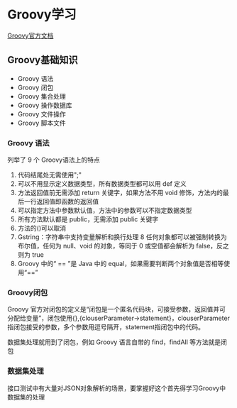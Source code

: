 # Groovy学习
[Groovy官方文档](http://groovy-lang.org)

## Groovy基础知识
- Groovy 语法
- Groovy 闭包
- Groovy 集合处理
- Groovy 操作数据库
- Groovy 文件操作
- Groovy 脚本文件

### Groovy 语法
列举了 9 个 Groovy语法上的特点

1. 代码结尾处无需使用";"
2. 可以不用显示定义数据类型，所有数据类型都可以用 def 定义
3. 方法返回值前无需添加 return 关键字，如果方法不用 void 修饰，方法内的最后一行返回值即函数的返回值
4. 可以指定方法中参数默认值，方法中的参数可以不指定数据类型
5. 所有方法默认都是 public，无需添加 public 关键字
6. 方法的()可以取消
7. Gstring：字符串中支持变量解析和换行处理
8 任何对象都可以被强制转换为布尔值，任何为 null、void 的对象，等同于 0 或空值都会解析为 false，反之则为 true
9. Groovy 中的“ == ”是 Java 中的 equal，如果需要判断两个对象值是否相等使用“==”

### Groovy闭包
Groovy 官方对闭包的定义是“闭包是一个匿名代码块，可接受参数，返回值并可分配给变量”，闭包使用{},{clouserParameter->statement}，clouserParameter指闭包接受的参数，多个参数用逗号隔开，statement指闭包中的代码。

数据集处理就用到了闭包，例如 Groovy 语言自带的 find，findAll 等方法就是闭包

### 数据集处理
接口测试中有大量对JSON对象解析的场景，要掌握好这个首先得学习Groovy中数据集的处理
